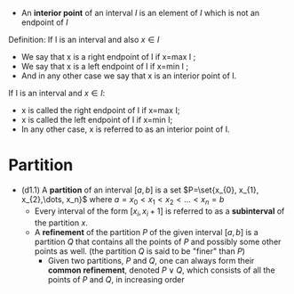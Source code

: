 
- An **interior point** of an interval $I$ is an element of $I$ which is not an endpoint of $I$


Definition:
If I is an interval and also $x\in I$
- We say that x is a right endpoint of I if x=max I ; 
- We say that x is a left endpoint of I if x=min I ; 
- And in any other case we say that x is an interior point of I.


If I is an interval and $x\in I$:
- x is called the right endpoint of I if x=max I;
- x is called the left endpoint of I if x=min I;
- In any other case, x is referred to as an interior point of I.


# Partition

- (d1.1) A **partition** of an interval $[a,b]$ is a set $P=\set{x_{0}, x_{1}, x_{2},\dots, x_n}$ where $a=x_{0} < x_{1} < x_{2} < \dots < x_{n}=b$
	- Every interval of the form $[x_{i}, x_{i} + 1]$ is referred to as a **subinterval** of the partition $x$.
	- A **refinement** of the partition $P$ of the given interval $[a, b]$ is a partition $Q$ that contains all the points of $P$ and possibly some other points as well. (the partition $Q$ is said to be "finer" than $P$)
		- Given two partitions, $P$ and $Q$, one can always form their **common refinement**, denoted $P∨Q$, which consists of all the points of $P$ and $Q$, in increasing order
